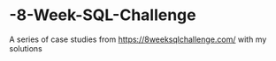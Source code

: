 # -8-Week-SQL-Challenge
A series of case studies from https://8weeksqlchallenge.com/ with my solutions
